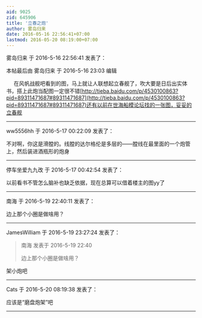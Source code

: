 ```yaml
---
aid: 9025
zid: 645906
title: '立春之炮'
author: 雾岛归来
date: 2016-05-16 22:56:41+07:00
lastmod: 2016-05-20 08:19:00+07:00
---
```


雾岛归来 于 2016-5-16 22:56:41 发表了：

本帖最后由 雾岛归来 于 2016-5-16 23:03 编辑 

     在风帆战舰吧看到的图，马上就让人联想起立春舰了，吹大要是日后出实体书，搭上此炮当配图一定很不错[http://tieba.baidu.com/p/4530100863?pid=89311471687#89311471687](http://tieba.baidu.com/p/4530100863?pid=89311471687#89311471687)还有以前在世海船模论坛找的一张图，妥妥的立春舰

---------

ww5556hh 于 2016-5-17 00:22:09 发表了：

不对啊，你这是滑膛的。线膛的达尔格伦是多层的——膛线在最里面的一个炮管上，然后装进酒瓶形的炮身

---------

停车坐爱九九改 于 2016-5-17 00:42:54 发表了：

以前看书不管怎么脑补也缺乏依据，现在总算可以借着楼主的图yy了

---------

南海 于 2016-5-19 22:40:11 发表了：

边上那个小圈是做啥用？

---------

JamesWilliam 于 2016-5-19 23:27:24 发表了：

> 南海 发表于 2016-5-19 22:40
> 
> 边上那个小圈是做啥用？



架小炮吧

---------

Cats 于 2016-5-20 08:19:38 发表了：

应该是“磨盘炮架”吧

---------

